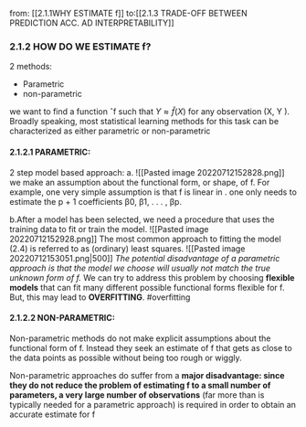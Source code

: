 from: [[2.1.1WHY ESTIMATE f]]
to:[[2.1.3 TRADE-OFF BETWEEN PREDICTION ACC. AD INTERPRETABILITY]]
### 2.1.2 HOW DO WE ESTIMATE f?
2 methods:
- Parametric
- non-parametric

we want to find a function ˆf such that $Y ≈ \hat{f}(X)$ for any observation (X, Y ). Broadly speaking, most statistical learning methods for this task can be characterized as either parametric or non-parametric

#### 2.1.2.1 PARAMETRIC:
2 step model based approach:
a. ![[Pasted image 20220712152828.png]]
we make an assumption about the functional form, or shape, of f. For example, one very simple assumption is that f is linear in . one only needs to estimate the p + 1 coefficients β0, β1, . . . , βp.

b.After a model has been selected, we need a procedure that uses the training data to fit or train the model.
![[Pasted image 20220712152928.png]]
The most common approach to fitting the model (2.4) is referred to as (ordinary) least squares.
![[Pasted image 20220712153051.png|500]]
*The potential disadvantage of a parametric approach is that the model we choose will usually not match the true unknown form of f.*
We can try to address this problem by choosing **flexible models** that can fit many different possible functional forms flexible for f. But, this may lead to **OVERFITTING**. #overfitting 

#### 2.1.2.2 NON-PARAMETRIC:
Non-parametric methods do not make explicit assumptions about the functional form of f. Instead they seek an estimate of f that gets as close to the data points as possible without being too rough or wiggly.

Non-parametric approaches do suffer from a **major disadvantage: since they do not reduce the problem of estimating f to a small number of parameters, a very large number of observations** (far more than is typically needed for a parametric approach) is required in order to obtain an accurate estimate for f